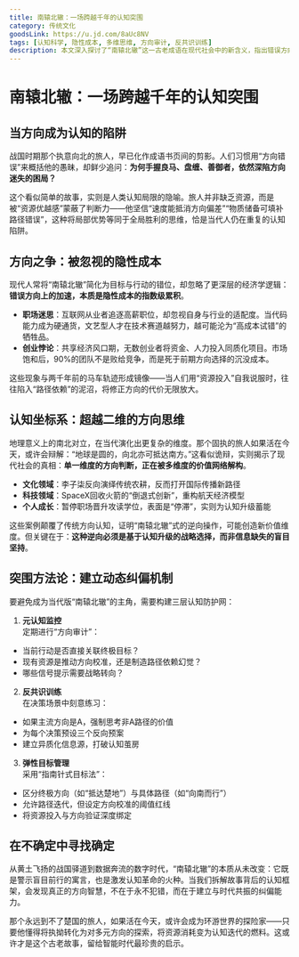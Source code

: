 ```yaml
---
title: 南辕北辙：一场跨越千年的认知突围
category: 传统文化
goodsLink: https://u.jd.com/8aUc8NV
tags: [认知科学, 隐性成本, 多维思维, 方向审计, 反共识训练]
description: 本文深入探讨了“南辕北辙”这一古老成语在现代社会中的新含义，指出错误方向上的资源投入会带来隐性成本的累积，并强调了多维度思维和动态纠偏机制的重要性。通过分析职场、创业等领域的实例，文章揭示了单一维度方向判断的局限性，提倡利用反共识训练、元认知监控及弹性目标管理等策略来突破传统思维模式，实现个人与组织的认知升级与战略转向。最终，本文鼓励读者在面对不确定性时，应积极探索多元方向，将挑战转化为提升认知能力的机会。
---
```

# 南辕北辙：一场跨越千年的认知突围  

## 当方向成为认知的陷阱  

战国时期那个执意向北的旅人，早已化作成语书页间的剪影。人们习惯用“方向错误”来概括他的愚昧，却鲜少追问：**为何手握良马、盘缠、善御者，依然深陷方向迷失的困局？**  

这个看似简单的故事，实则是人类认知局限的隐喻。旅人并非缺乏资源，而是被“资源优越感”蒙蔽了判断力——他坚信“速度能抵消方向偏差”“物质储备可填补路径错误”，这种将局部优势等同于全局胜利的思维，恰是当代人仍在重复的认知陷阱。  

## 方向之争：被忽视的隐性成本  

现代人常将“南辕北辙”简化为目标与行动的错位，却忽略了更深层的经济学逻辑：**错误方向上的加速，本质是隐性成本的指数级累积**。  

- **职场迷思**：互联网从业者追逐高薪职位，却忽视自身与行业的适配度。当代码能力成为硬通货，文艺型人才在技术赛道越努力，越可能沦为“高成本试错”的牺牲品。  
- **创业悖论**：共享经济风口期，无数创业者将资金、人力投入同质化项目。市场饱和后，90%的团队不是败给竞争，而是死于前期方向选择的沉没成本。  

这些现象与两千年前的马车轨迹形成镜像——当人们用“资源投入”自我说服时，往往陷入“路径依赖”的泥沼，将修正方向的代价无限放大。  

## 认知坐标系：超越二维的方向思维  

地理意义上的南北对立，在当代演化出更复杂的维度。那个固执的旅人如果活在今天，或许会辩解：“地球是圆的，向北亦可抵达南方。”这看似诡辩，实则揭示了现代社会的真相：**单一维度的方向判断，正在被多维度的价值网络解构**。  

- **文化领域**：李子柒反向演绎传统农耕，反而打开国际传播新路径  
- **科技领域**：SpaceX回收火箭的“倒退式创新”，重构航天经济模型  
- **个人成长**：暂停职场晋升攻读学位，表面是“停滞”，实则为认知升级蓄能  

这些案例颠覆了传统方向认知，证明“南辕北辙”式的逆向操作，可能创造新价值维度。但关键在于：**这种逆向必须是基于认知升级的战略选择，而非信息缺失的盲目坚持**。  

## 突围方法论：建立动态纠偏机制  

要避免成为当代版“南辕北辙”的主角，需要构建三层认知防护网：  

1. **元认知监控**  
定期进行“方向审计”：  
- 当前行动是否直接关联终极目标？  
- 现有资源是推动方向校准，还是制造路径依赖幻觉？  
- 哪些信号提示需要战略转向？  

2. **反共识训练**  
在决策场景中刻意练习：  
- 如果主流方向是A，强制思考非A路径的价值  
- 为每个决策预设三个反向预案  
- 建立异质化信息源，打破认知茧房  

3. **弹性目标管理**  
采用“指南针式目标法”：  
- 区分终极方向（如“抵达楚地”）与具体路径（如“向南而行”）  
- 允许路径迭代，但设定方向校准的阈值红线  
- 将资源投入与方向验证深度绑定  

## 在不确定中寻找确定  

从黄土飞扬的战国驿道到数据奔流的数字时代，“南辕北辙”的本质从未改变：它既是警示盲目前行的寓言，也是激发认知革命的火种。当我们拆解故事背后的认知框架，会发现真正的方向智慧，不在于永不犯错，而在于建立与时代共振的纠偏能力。  

那个永远到不了楚国的旅人，如果活在今天，或许会成为环游世界的探险家——只要他懂得将执拗转化为对多元方向的探索，将资源消耗变为认知迭代的燃料。这或许才是这个古老故事，留给智能时代最珍贵的启示。
